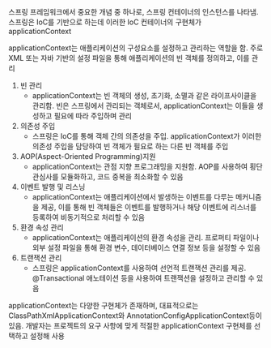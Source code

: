 스프링 프레임워크에서 중요한 개념 중 하나로, 스프링 컨테이너의 인스턴스를 나타냄. 스프링은 IoC를 기반으로 하는데 이러한 IoC 컨테이너의 구현체가 applicationContext

applicationContext는 애플리케이션의 구성요소를 설정하고 관리하는 역할을 함. 주로 XML 또는 자바 기반의 설정 파일을 통해 애플리케이션의 빈 객체를 정의하고, 이를 관리

1. 빈 관리
    - applicationContext는 빈 객체의 생성, 초기화, 소멸과 같은 라이프사이클을 관리함. 빈은 스프링에서 관리되는 객체로서, applicationContext는 이들을 생성하고 필요에 따라 주입하며 관리
2. 의존성 주입
    - 스프링은 IoC를 통해 객체 간의 의존성을 주입. applicationContext가 이러한 의존성 주입을 담당하여 빈 객체가 필요로 하는 다른 빈 객체를 주입
3. AOP(Aspect-Oriented Programming)지원
    - applicationContext는 관점 지향 프로그래밍을 지원함. AOP를 사용하여 횡단 관심사를 모듈화하고, 코드 중복을 최소화할 수 있음
4. 이벤트 발행 및 리스닝
    - applicationContext는 애플리케이션에서 발생하는 이벤트를 다루는 메커니즘을 제공, 이를 통해 빈 객체들은 이벤트를 발행하거나 해당 이벤트에 리스너를 등록하여 비동기적으로 처리할 수 있음
5. 환경 속성 관리
    - applicationContext는 애플리케이션의 환경 속성을 관리. 프로퍼티 파일이나 외부 설정 파일을 통해 환경 변수, 데이터베이스 연결 정보 등을 설정할 수 있음
6. 트랜잭션 관리
    - 스프링은 applicationContext를 사용하여 선언적 트랜잭션 관리를 제공. @Transactional 애노테이션 등을 사용하여 트랜잭션을 설정하고 관리할 수 있음

applicationContext는 다양한 구현체가 존재하며, 대표적으로는 ClassPathXmlApplicationContext와 AnnotationConfigApplicationContext등이 있음. 개발자는 프로젝트의 요구 사항에 맞게 적절한 applicationContext 구현체를 선택하고 설정해 사용
